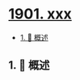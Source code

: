 # [1901. xxx](https://github.com/Tdahuyou/TNotes.leetcode/tree/main/notes/1901.%20xxx)

<!-- region:toc -->

- [1. 📝 概述](#1--概述)

<!-- endregion:toc -->

## 1. 📝 概述
